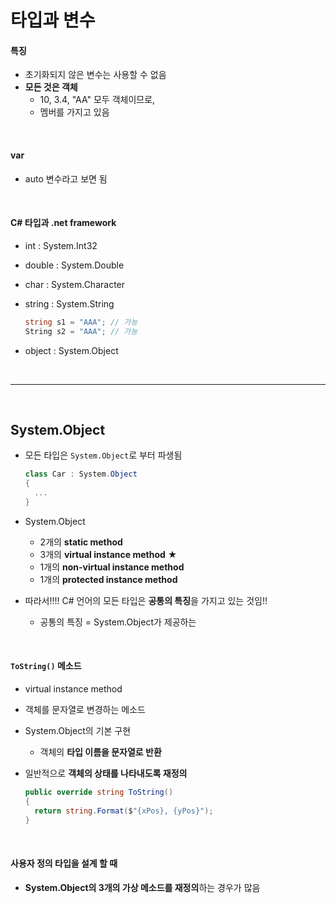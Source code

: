 # 타입과 변수

#### 특징

* 초기화되지 않은 변수는 사용할 수 없음
* **모든 것은 객체**
  * 10, 3.4, "AA" 모두 객체이므로,
  * 멤버를 가지고 있음

<br>

#### var

* auto 변수라고 보면 됨

<br>

#### C# 타입과 .net framework

* int : System.Int32

* double : System.Double

* char : System.Character

* string : System.String

  ```c#
  string s1 = "AAA"; // 가능 
  String s2 = "AAA"; // 가능
  ```

* object : System.Object

<br>

---

<br>

## System.Object

* 모든 타입은 `System.Object`로 부터 파생됨

  ```c#
  class Car : System.Object
  {
  	...
  }
  ```

* System.Object
  * 2개의 **static method**
  * 3개의 **virtual instance method** ★
  * 1개의 **non-virtual instance method**
  * 1개의 **protected instance method**
* 따라서!!!! C# 언어의 모든 타입은 **공통의 특징**을 가지고 있는 것임!!
  * 공통의 특징 = System.Object가 제공하는

<br>

#### `ToString()` 메소드

* virtual instance method

* 객체를 문자열로 변경하는 메소드
* System.Object의 기본 구현
  * 객체의 **타입 이름을 문자열로 반환**

* 일반적으로 **객체의 상태를 나타내도록 재정의**

  ```c#
  public override string ToString()
  {
  	return string.Format($"{xPos}, {yPos}");
  }
  ```

<br>

#### 사용자 정의 타입을 설계 할 때

* **System.Object의 3개의 가상 메소드를 재정의**하는 경우가 많음
